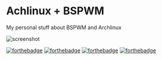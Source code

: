 # Achlinux + BSPWM
My personal stuff about BSPWM and Archlinux


![screenshot](https://user-images.githubusercontent.com/428704/211918279-b82ab0bc-836d-4285-976e-32e344ee8d83.png)


[![forthebadge](https://forthebadge.com/images/featured/featured-built-with-love.svg)](https://forthebadge.com)
[![forthebadge](https://forthebadge.com/images/featured/featured-contains-cat-gifs.svg)](https://forthebadge.com)
[![forthebadge](https://forthebadge.com/images/badges/contains-tasty-spaghetti-code.svg)](https://forthebadge.com)
[![forthebadge](https://forthebadge.com/images/badges/0-percent-optimized.svg)](https://forthebadge.com)
